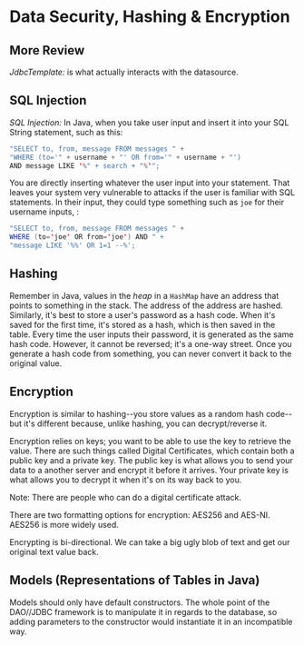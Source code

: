 # Data Security, Hashing & Encryption

## More Review

*JdbcTemplate:* is what actually interacts with the datasource.

## SQL Injection

*SQL Injection:* In Java, when you take user input and insert it into your SQL String statement, such as this:

```java
"SELECT to, from, message FROM messages " + 
"WHERE (to='" + username + "' OR from='" + username + "') 
AND message LIKE '%" + search + "%'";
```

You are directly inserting whatever the user input into your statement. That leaves your system very vulnerable to attacks if the user is familiar with SQL statements. In their input, they could type something such as `joe` for their username inputs, :

```java
"SELECT to, from, message FROM messages " +
WHERE (to='joe' OR from='joe') AND " +
"message LIKE '%%' OR 1=1 --%';
```

## Hashing

Remember in Java, values in the *heap* in a `HashMap` have an address that points to something in the stack. The address of the address are hashed. Similarly, it's best to store a user's password as a hash code. When it's saved for the first time, it's stored as a hash, which is then saved in the table. Every time the user inputs their password, it is generated as the same hash code. However, it cannot be reversed; it's a one-way street. Once you generate a hash code from something, you can never convert it back to the original value.

## Encryption

Encryption is similar to hashing--you store values as a random hash code--but it's different because, unlike hashing, you can decrypt/reverse it.

Encryption relies on keys; you want to be able to use the key to retrieve the value. There are such things called Digital Certificates, which contain both a public key and a private key. The public key is what allows you to send your data to a another server and encrypt it before it arrives. Your private key is what allows you to decrypt it when it's on its way back to you.

Note: There are people who can do a digital certificate attack.

There are two formatting options for encryption: AES256 and AES-NI. AES256 is more widely used.

Encrypting is bi-directional. We can take a big ugly blob of text and get our original text value back.

## Models (Representations of Tables in Java)

Models should only have default constructors. The whole point of the DAO//JDBC framework is to manipulate it in regards to the database, so adding parameters to the constructor would instantiate it in an incompatible way.


